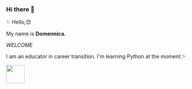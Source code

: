 ### Hi there 👋


✨ Hello,😊 

My name is **Domennica.**

*WELCOME*

I am an educator in career transition. I'm learning Python at the moment.✨

<img width='50' height='50' src="https://cdn.jsdelivr.net/gh/devicons/devicon@latest/icons/python/python-original.svg" />

